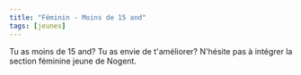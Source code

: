 ```yaml
---
title: "Féminin - Moins de 15 and"
tags: [jeunes]
---
```

Tu as moins de 15 and? Tu as envie de t'améliorer?
N'hésite pas à intégrer la section féminine jeune de Nogent.
